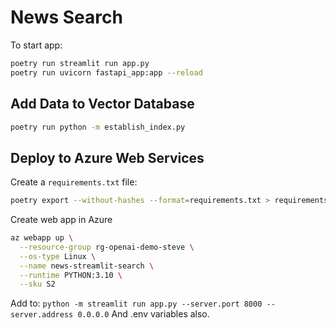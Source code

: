 # News Search

To start app:

```bash
poetry run streamlit run app.py
poetry run uvicorn fastapi_app:app --reload
```

## Add Data to Vector Database

```sh
poetry run python -m establish_index.py
```

## Deploy to Azure Web Services

Create a `requirements.txt` file:

```sh
poetry export --without-hashes --format=requirements.txt > requirements.txt
```

Create web app in Azure

```sh
az webapp up \
  --resource-group rg-openai-demo-steve \
  --os-type Linux \
  --name news-streamlit-search \
  --runtime PYTHON:3.10 \
  --sku S2
```

Add to:
`python -m streamlit run app.py --server.port 8000 --server.address 0.0.0.0`
And .env variables also.
